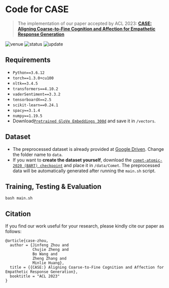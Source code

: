 
# Code for CASE
> The implementation of our paper accepted by ACL 2023: [**CASE: Aligning Coarse-to-Fine Cognition and Affection for Empathetic Response Generation**](https://arxiv.org/abs/2208.08845)

<img src="https://img.shields.io/badge/Venue-ACL--23-278ea5" alt="venue"/> <img src="https://img.shields.io/badge/Status-Accepted-success" alt="status"/> <img src="https://img.shields.io/badge/Last%20Updated-2023--05-2D333B" alt="update"/>

## Requirements

+ `Python==3.6.12`
+ `torch==1.3.0+cu100`
+ `nltk==3.4.5`
+ `transformers==4.10.2`
+ `vaderSentiment==3.3.2`
+ `tensorboardX==2.5`
+ `scikit-learn==0.24.1`
+ `spacy==3.1.4`
+ `numpy==1.19.5`
+ Download[`Pretrained GloVe Embeddings 300d`](http://nlp.stanford.edu/data/glove.6B.zip) and save it in `/vectors`.

## Dataset

+ The preprocessed dataset is already provided at [Google Driven](https://drive.google.com/drive/folders/1OUHF7mIxeJwN3jcpYnABKlhPtb_jQzP7?usp=share_link). Change the folder name to `data`.
+ If you want to **create the dataset yourself**, download the [`comet-atomic-2020 (BART) checkpoint`](https://github.com/allenai/comet-atomic-2020) and place it in `/data/Comet`. The preprocessed data will be automatically generated after running the `main.sh` script.

## Training, Testing & Evaluation

```
bash main.sh
```

## Citation

If you find our work useful for your research, please kindly cite our paper as follows:
```
@article{case-zhou,
  author = {Jinfeng Zhou and
            Chujie Zheng and
            Bo Wang and
            Zheng Zhang and
            Minlie Huang},
  title = {{CASE:} Aligning Coarse-to-Fine Cognition and Affection for Empathetic Response Generation},
  booktitle = "ACL 2023"
}
```


